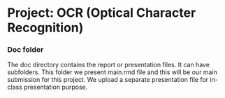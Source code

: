 # Project: OCR (Optical Character Recognition) 

### Doc folder

The doc directory contains the report or presentation files. It can have subfolders.  This folder we present main.rmd file and this will be our main submission for this project. We upload a separate presentation file for in-class presentation purpose. 

